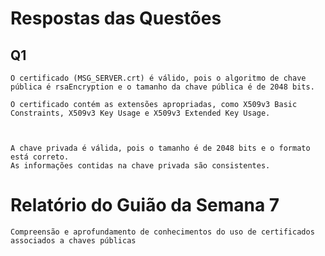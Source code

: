 # Respostas das Questões
## Q1

    O certificado (MSG_SERVER.crt) é válido, pois o algoritmo de chave pública é rsaEncryption e o tamanho da chave pública é de 2048 bits.
    
    O certificado contém as extensões apropriadas, como X509v3 Basic Constraints, X509v3 Key Usage e X509v3 Extended Key Usage.



    A chave privada é válida, pois o tamanho é de 2048 bits e o formato está correto.
    As informações contidas na chave privada são consistentes.


# Relatório do Guião da Semana 7
    Compreensão e aprofundamento de conhecimentos do uso de certificados associados a chaves públicas
